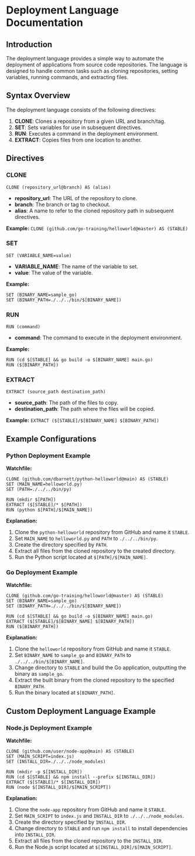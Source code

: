 # Deployment Language Documentation

## Introduction

The deployment language provides a simple way to automate the deployment of applications from source code repositories. The language is designed to handle common tasks such as cloning repositories, setting variables, running commands, and extracting files.

## Syntax Overview

The deployment language consists of the following directives:

1. **CLONE**: Clones a repository from a given URL and branch/tag.
2. **SET**: Sets variables for use in subsequent directives.
3. **RUN**: Executes a command in the deployment environment.
4. **EXTRACT**: Copies files from one location to another.

## Directives

### CLONE
```CLONE (repository_url@branch) AS (alias)```

- **repository_url**: The URL of the repository to clone.
- **branch**: The branch or tag to checkout.
- **alias**: A name to refer to the cloned repository path in subsequent directives.

**Example:**
```CLONE (github.com/go-training/helloworld@master) AS (STABLE)```

### SET
```SET (VARIABLE_NAME=value)```

- **VARIABLE_NAME**: The name of the variable to set.
- **value**: The value of the variable.

**Example:**
```
SET (BINARY_NAME=sample_go)
SET (BINARY_PATH=./../../bin/$[BINARY_NAME])
```

### RUN
```RUN (command)```

- **command**: The command to execute in the deployment environment.

**Example:**
```
RUN (cd $[STABLE] && go build -o $[BINARY_NAME] main.go)
RUN ($[BINARY_PATH])
```

### EXTRACT
```EXTRACT (source_path destination_path)```


- **source_path**: The path of the files to copy.
- **destination_path**: The path where the files will be copied.

**Example:**
```EXTRACT ($[STABLE]/$[BINARY_NAME] $[BINARY_PATH])```


## Example Configurations

### Python Deployment Example

**Watchfile:**
```
CLONE (github.com/dbarnett/python-helloworld@main) AS (STABLE)
SET (MAIN_NAME=helloworld.py)
SET (PATH=./../../bin/py)

RUN (mkdir $[PATH])
EXTRACT ($[STABLE]/* $[PATH])
RUN (python $[PATH]/$[MAIN_NAME])
```


**Explanation:**

1. Clone the `python-helloworld` repository from GitHub and name it `STABLE`.
2. Set `MAIN_NAME` to `helloworld.py` and `PATH` to `./../../bin/py`.
3. Create the directory specified by `PATH`.
4. Extract all files from the cloned repository to the created directory.
5. Run the Python script located at `$[PATH]/$[MAIN_NAME]`.

### Go Deployment Example

**Watchfile:**
```
CLONE (github.com/go-training/helloworld@master) AS (STABLE)
SET (BINARY_NAME=sample_go)
SET (BINARY_PATH=./../../bin/$[BINARY_NAME])

RUN (cd $[STABLE] && go build -o $[BINARY_NAME] main.go)
EXTRACT ($[STABLE]/$[BINARY_NAME] $[BINARY_PATH])
RUN ($[BINARY_PATH])
```


**Explanation:**

1. Clone the `helloworld` repository from GitHub and name it `STABLE`.
2. Set `BINARY_NAME` to `sample_go` and `BINARY_PATH` to `./../../bin/$[BINARY_NAME]`.
3. Change directory to `STABLE` and build the Go application, outputting the binary as `sample_go`.
4. Extract the built binary from the cloned repository to the specified `BINARY_PATH`.
5. Run the binary located at `$[BINARY_PATH]`.

## Custom Deployment Language Example

### Node.js Deployment Example

**Watchfile:**
```
CLONE (github.com/user/node-app@main) AS (STABLE)
SET (MAIN_SCRIPT=index.js)
SET (INSTALL_DIR=./../../node_modules)

RUN (mkdir -p $[INSTALL_DIR])
RUN (cd $[STABLE] && npm install --prefix $[INSTALL_DIR])
EXTRACT ($[STABLE]/* $[INSTALL_DIR])
RUN (node $[INSTALL_DIR]/$[MAIN_SCRIPT])
```

**Explanation:**

1. Clone the `node-app` repository from GitHub and name it `STABLE`.
2. Set `MAIN_SCRIPT` to `index.js` and `INSTALL_DIR` to `./../../node_modules`.
3. Create the directory specified by `INSTALL_DIR`.
4. Change directory to `STABLE` and run `npm install` to install dependencies into `INSTALL_DIR`.
5. Extract all files from the cloned repository to the `INSTALL_DIR`.
6. Run the Node.js script located at `$[INSTALL_DIR]/$[MAIN_SCRIPT]`.

